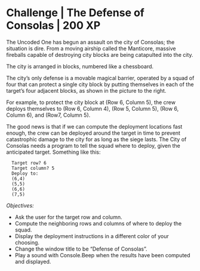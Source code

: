 # Challenge | The Defense of Consolas | 200 XP

The Uncoded One has begun an assault on the city of Consolas; the
situation is dire. From a moving airship called the Manticore,
massive fireballs capable of destroying city blocks are being
catapulted into the city.

The city is arranged in blocks, numbered like a chessboard.

The city’s only defense is a movable magical barrier, operated by a
squad of four that can protect a single city block by putting
themselves in each of the target’s four adjacent blocks, as shown in
the picture to the right.

For example, to protect the city block at (Row 6, Column 5), the
crew deploys themselves to (Row 6, Column 4), (Row 5, Column 5),
(Row 6, Column 6), and (Row7, Column 5).

The good news is that if we can compute the deployment locations fast enough, the crew can be
deployed around the target in time to prevent catastrophic damage to the city for as long as the siege
lasts. The City of Consolas needs a program to tell the squad where to deploy, given the anticipated
target. Something like this:

```plaintext
  Target row? 6
  Target column? 5
  Deploy to:
  (6,4)
  (5,5)
  (6,6)
  (7,5)
```

*Objectives:*

- Ask the user for the target row and column.
- Compute the neighboring rows and columns of where to deploy the squad.
- Display the deployment instructions in a different color of your choosing.
- Change the window title to be “Defense of Consolas”.
- Play a sound with Console.Beep when the results have been computed and displayed.

